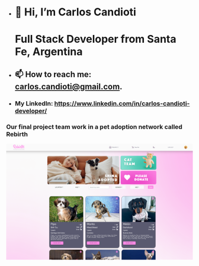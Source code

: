 - # 👋 Hi, I’m Carlos Candioti

  # Full Stack Developer from Santa Fe, Argentina











- ## 📫 How to reach me: carlos.candioti@gmail.com.

- ### My LinkedIn: https://www.linkedin.com/in/carlos-candioti-developer/



### Our final project team work in a pet adoption network called Rebirth

![Alt](https://github.com/CarlosCandioti/CarlosCandioti/blob/main/Img/2022-08-16%2016_47_56-Window.png)
